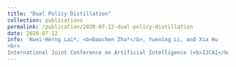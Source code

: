 ```yaml
---
title: "Dual Policy Distillation"
collection: publications
permalink: /publication/2020-07-12-dual-policy-distillation
date: 2020-07-12
info: 'Kwei-Herng Lai*, <b>Daochen Zha*</b>, Yuening Li, and Xia Hu
<br>
International Joint Conference on Artificial Intelligence (<b>IJCAI</b>), <b>2020</b>'
---
```

